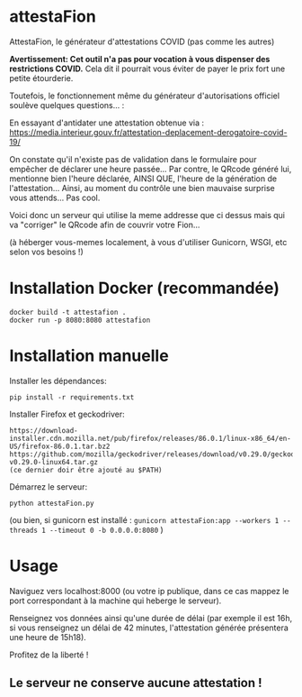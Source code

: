 # attestaFion
AttestaFion, le générateur d'attestations COVID (pas comme les autres)

**Avertissement: Cet outil n'a pas pour vocation à vous dispenser des restrictions COVID.**
Cela dit il pourrait vous éviter de payer le prix fort une petite étourderie.

Toutefois, le fonctionnement même du générateur d'autorisations officiel soulève quelques questions... :

En essayant d'antidater une attestation obtenue via :
https://media.interieur.gouv.fr/attestation-deplacement-derogatoire-covid-19/

On constate qu'il n'existe pas de validation dans le formulaire pour empêcher de déclarer une heure passée...
Par contre, le QRcode généré lui, mentionne bien l'heure déclarée, AINSI QUE, l'heure de la génération de l'attestation...
Ainsi, au moment du contrôle une bien mauvaise surprise vous attends... Pas cool.

Voici donc un serveur qui utilise la meme addresse que ci dessus mais qui va "corriger" le QRcode afin de couvrir votre Fion...

(à héberger vous-memes localement, à vous d'utiliser Gunicorn, WSGI, etc selon vos besoins !)

# Installation Docker (recommandée)
```
docker build -t attestafion .
docker run -p 8080:8080 attestafion
```

# Installation manuelle
Installer les dépendances:
```
pip install -r requirements.txt
```

Installer Firefox et geckodriver:
```
https://download-installer.cdn.mozilla.net/pub/firefox/releases/86.0.1/linux-x86_64/en-US/firefox-86.0.1.tar.bz2
https://github.com/mozilla/geckodriver/releases/download/v0.29.0/geckodriver-v0.29.0-linux64.tar.gz
(ce dernier doir être ajouté au $PATH)
```

Démarrez le serveur:
```
python attestaFion.py
```
(ou bien, si gunicorn est installé : 
```gunicorn attestaFion:app --workers 1 --threads 1 --timeout 0 -b 0.0.0.0:8080```
)

# Usage
Naviguez vers localhost:8000 (ou votre ip publique, dans ce cas mappez le port correspondant à la machine qui heberge le serveur).

Renseignez vos données ainsi qu'une durée de délai (par exemple il est 16h, si vous renseignez un délai de 42 minutes, l'attestation générée présentera une heure de 15h18).

Profitez de la liberté !

## Le serveur ne conserve aucune attestation !